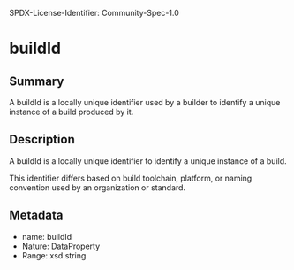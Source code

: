 SPDX-License-Identifier: Community-Spec-1.0

# buildId

## Summary

A buildId is a locally unique identifier used by a builder to identify a unique
instance of a build produced by it.

## Description

A buildId is a locally unique identifier to identify a unique instance of a
build.

This identifier differs based on build toolchain, platform, or naming
convention used by an organization or standard.

## Metadata

- name: buildId
- Nature: DataProperty
- Range: xsd:string
